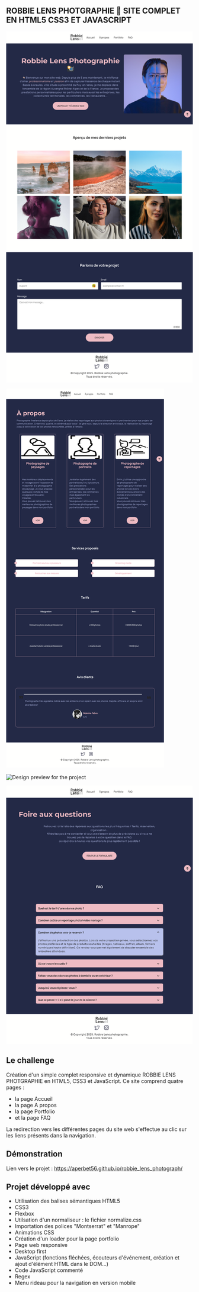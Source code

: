 ## ROBBIE LENS PHOTGRAPHIE 📸 SITE COMPLET EN HTML5 CSS3 ET JAVASCRIPT

![Design preview for the project](./img/banner-1.png)

![Design preview for the project](./img/banner-2.png)

![Design preview for the project](./img/banner-3.png)

![Design preview for the project](./img/banner-4.png)

## Le challenge

Création d'un simple complet responsive et dynamique ROBBIE LENS PHOTGRAPHIE en HTML5, CSS3 et JavaScript. Ce site comprend quatre pages :

- la page Accueil
- la page A propos
- la page Portfolio
- et la page FAQ

La redirection vers les différentes pages du site web s'effectue au clic sur les liens présents dans la navigation.

## Démonstration

Lien vers le projet : https://aperbet56.github.io/robbie_lens_photograph/

## Projet développé avec

- Utilisation des balises sémantiques HTML5
- CSS3
- Flexbox
- Utilsation d'un normaliseur : le fichier normalize.css
- Importation des polices "Montserrat" et "Manrope"
- Animations CSS
- Création d'un loader pour la page portfolio
- Page web responsive
- Desktop first
- JavaScript (fonctions fléchées, écouteurs d'événement, création et ajout d'élément HTML dans le DOM...)
- Code JavaScript commenté
- Regex
- Menu rideau pour la navigation en version mobile
